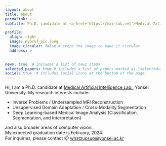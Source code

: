 ```yaml
---
layout: about
title: about
permalink: /
subtitle: Ph.D. candidate at <a href='https://mai-lab.net'>Medical Artificial Intelligence Lab.</a>, Yonsei University.

profile:
  align: right
  image: myprof_pic.jpeg
  image_circular: false # crops the image to make it circular
  address: > 
    

news: true  # includes a list of news items
selected_papers: true # includes a list of papers marked as "selected={true}"
social: true  # includes social icons at the bottom of the page
---
```


<!-- Hi. Write your biography here. Tell the world about yourself. Link to your favorite [subreddit](http://reddit.com). You can put a picture in, too. The code is already in, just name your picture `prof_pic.jpg` and put it in the `img/` folder.

Put your address / P.O. box / other info right below your picture. You can also disable any these elements by editing `profile` property of the YAML header of your `_pages/about.md`. Edit `_bibliography/papers.bib` and Jekyll will render your [publications page](/al-folio/publications/) automatically.

Link to your social media connections, too. This theme is set up to use [Font Awesome icons](http://fortawesome.github.io/Font-Awesome/) and [Academicons](https://jpswalsh.github.io/academicons/), like the ones below. Add your Facebook, Twitter, LinkedIn, Google Scholar, or just disable all of them. -->

Hi, I am a Ph.D. candidate at <a href='https://mai-lab.net'>Medical Artificial Intelligence Lab.</a>, Yonsei University. My research interests include:
* Inverse Problems / Undersampled MRI Reconstruction
* Unsupervised Domain Adaptation / Cross-Modality Segmentation 
* Deep Learning-based Medical Image Analysis (Classification, Segmentation, and Interpretation)

and also broader areas of computer vision. \
My expected graduation date is February, 2024. \
For inquiries, please contact :mailbox: whatzupsup@yonsei.ac.kr
 